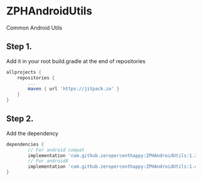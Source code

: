 # ZPHAndroidUtils

Common Android Utils

## Step 1. 

Add it in your root build.gradle at the end of repositories

```groovy
allprojects {
	repositories {
		...
		maven { url 'https://jitpack.io' }
	}
}
```

## Step 2. 

Add the dependency


```groovy
dependencies {
        // For android compat
        implementation 'com.github.zeropercenthappy:ZPHAndroidUtils:1.3.7'
        // For androidX
        implementation 'com.github.zeropercenthappy:ZPHAndroidUtils:1.4.2'
}
```
